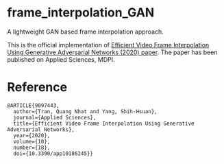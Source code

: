 # frame_interpolation_GAN
A lightweight GAN based frame interpolation approach.

This is the official implementation of [Efficient Video Frame Interpolation Using Generative Adversarial Networks (2020) paper](https://doi.org/10.3390/app10186245). The paper has been published on Applied Sciences, MDPI.

# Reference
```
@ARTICLE{9097443,
  author={Tran, Quang Nhat and Yang, Shih-Hsuan},
  journal={Applied Sciences}, 
  title={Efficient Video Frame Interpolation Using Generative Adversarial Networks}, 
  year={2020},
  volume={10},
  number={18},
  doi={10.3390/app10186245}}
```
